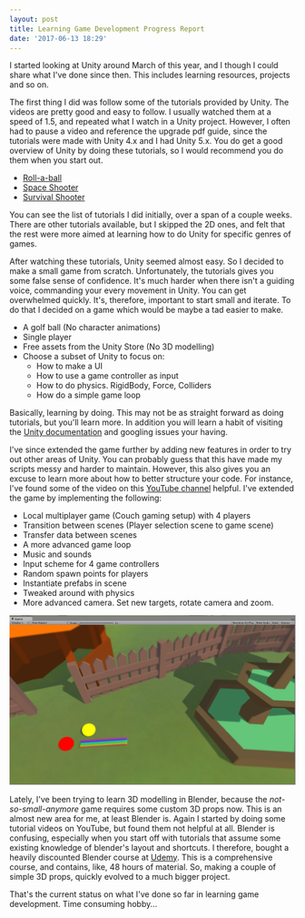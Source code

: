 ```yaml
---
layout: post
title: Learning Game Development Progress Report
date: '2017-06-13 18:29'
---
```


I started looking at Unity around March of this year, and I though I could share what I've done since then. This includes learning resources, projects and so on.

The first thing I did was follow some of the tutorials provided by Unity. The videos are pretty good and easy to follow. I usually watched them at a speed of 1.5, and repeated what I watch in a Unity project. However, I often had to pause a video and reference the upgrade pdf guide, since the tutorials were made with Unity 4.x and I had Unity 5.x. You do get a good overview of Unity by doing these tutorials, so I would recommend you do them when you start out.

* [Roll-a-ball](https://unity3d.com/learn/tutorials/projects/roll-ball-tutorial)
* [Space Shooter](https://unity3d.com/learn/tutorials/projects/space-shooter-tutorial)
* [Survival Shooter](https://unity3d.com/learn/tutorials/projects/survival-shooter-tutorial)

You can see the list of tutorials I did initially, over a span of a couple weeks. There are other tutorials available, but I skipped the 2D ones, and felt that the rest were more aimed at learning how to do Unity for specific genres of games.

After watching these tutorials, Unity seemed almost easy. So I decided to make a small game from scratch. Unfortunately, the tutorials gives you some false sense of confidence. It's much harder when there isn't a guiding voice, commanding your every movement in Unity. You can get overwhelmed quickly. It's, therefore, important to start small and iterate. To do that I decided on a game which would be maybe a tad easier to make.

* A golf ball (No character animations)
* Single player
* Free assets from the Unity Store (No 3D modelling)
* Choose a subset of Unity to focus on:
  * How to make a UI
  * How to use a game controller as input
  * How to do physics. RigidBody, Force, Colliders
  * How do a simple game loop

Basically, learning by doing. This may not be as straight forward as doing tutorials, but you'll learn more. In addition you will learn a habit of visiting the [Unity documentation](https://docs.unity3d.com/Manual/index.html) and googling issues your having.

I've since extended the game further by adding new features in order to try out other areas of Unity. You can probably guess that this have made my scripts messy and harder to maintain. However, this also gives you an excuse to learn more about how to better structure your code. For instance, I've found some of the video on this [YouTube channel](https://www.youtube.com/channel/UCifiUB82IZ6kCkjNXN8dwsQ) helpful. I've extended the game by implementing the following:

* Local multiplayer game (Couch gaming setup) with 4 players
* Transition between scenes (Player selection scene to game scene)
* Transfer data between scenes
* A more advanced game loop
* Music and sounds
* Input scheme for 4 game controllers
* Random spawn points for players
* Instantiate prefabs in scene
* Tweaked around with physics
* More advanced camera. Set new targets, rotate camera and zoom.

![Golf game](/assets/2017/game-dev-progress-report/golfgame.png)

Lately, I've been trying to learn 3D modelling in Blender, because the *not-so-small-anymore* game requires some custom 3D props now. This is an almost new area for me, at least Blender is. Again I started by doing some tutorial videos on YouTube, but found them not helpful at all. Blender is confusing, especially when you start off with tutorials that assume some existing knowledge of blender's layout and shortcuts. I therefore, bought a heavily discounted Blender course at [Udemy](https://www.udemy.com/blendertutorial/learn/v4/overview). This is a comprehensive course, and contains, like, 48 hours of material. So, making a couple of simple 3D props, quickly evolved to a much bigger project.

That's the current status on what I've done so far in learning game development. Time consuming hobby...
